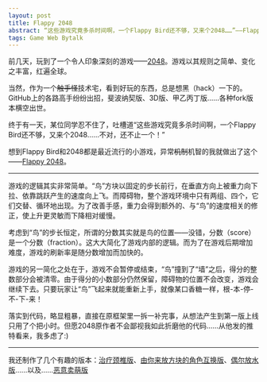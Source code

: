 ```yaml
---
layout: post
title: Flappy 2048
abstract: “这些游戏究竟多杀时间啊，一个Flappy Bird还不够，又来个2048……”——Flappy 2048诞生之前。
tags: Game Web Bytalk
---
```


前几天，玩到了一个令人印象深刻的游戏——[2048](http://gabrielecirulli.github.io/2048/)。游戏以其规则之简单、变化之丰富，红遍全球。

当然，作为一个<del>触手怪</del>技术宅，看到好玩的东西，总是想黑（hack）一下的。GitHub上的各路高手纷纷出招，斐波纳契版、3D版、甲乙丙丁版……各种fork版本横空出世。

终于有一天，某位同学忍不住了，吐槽道“这些游戏究竟多杀时间啊，一个Flappy Bird还不够，又来个2048……不对，还不止一个！”

想到Flappy Bird和2048都是最近流行的小游戏，异常<del>机制</del>机智的我就做出了这个——[Flappy 2048](http://hczhcz.github.io/Flappy-2048/)。

---

游戏的逻辑其实非常简单。“鸟”方块以固定的步长前行，在垂直方向上被重力向下拉、依靠跳跃产生的速度向上飞。而障碍物，整个游戏环境中只有两组、四个，它们交替、循环地出现。为了改善手感，重力会得到额外的、与“鸟”的速度相关的修正，使上升更灵敏而下降相对缓慢。

考虑到“鸟”的步长恒定，所谓的分数其实就是鸟的位置——没错，分数（score）是一个分数（fraction）。这大大简化了游戏内部的逻辑。而为了在游戏后期增加难度，游戏的刷新率是随分数增加而加快的。

游戏的另一简化之处在于，游戏不会暂停或结束，“鸟”撞到了“墙”之后，得分的整数部分会被清零。由于得分的小数部分仍然保留，障碍物的位置不会改变，游戏会继续下去。只要玩家让“鸟”飞起来就能重新上手，就像某口香糖一样，根-本-停-不-下-来！

落实到代码，略显粗暴，直接在原框架里一拆一补完事，从想法产生到第一版上线只用了个把小时。但愿2048原作者不会鄙视我如此折磨他的代码……从他发的推特看来，我多虑了:)

---

我还制作了几个有趣的版本：[治疗颈椎版](http://hczhcz.github.io/2048/)、[由你来放方块的角色互换版](http://hczhcz.github.io/2048/2047)、[偶尔放水版](http://hczhcz.github.io/2048/20ez)……以及……[恶意卖萌版](http://hczhcz.github.io/2048/20mu)

